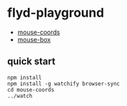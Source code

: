# flyd-playground

- [mouse-coords](http://raine.github.io/flyd-playground/mouse-coords/)
- [mouse-box](http://raine.github.io/flyd-playground/mouse-box/)

## quick start

```
npm install
npm install -g watchify browser-sync
cd mouse-coords
../watch
```
